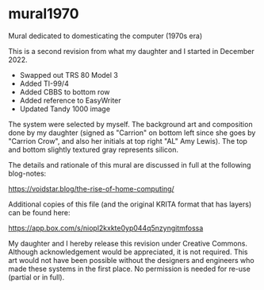 # mural1970
Mural dedicated to domesticating the computer (1970s era)

This is a second revision from what my daughter and I started in December 2022.

- Swapped out TRS 80 Model 3
- Added TI-99/4
- Added CBBS to bottom row
- Added reference to EasyWriter
- Updated Tandy 1000 image

The system were selected by myself.  The background art and composition done by my daughter (signed as "Carrion" on bottom left since she goes by "Carrion Crow", and also her initials at top right "AL" Amy Lewis).  The top and bottom slightly textured gray represents silicon.

The details and rationale of this mural are discussed in full at the following blog-notes:

https://voidstar.blog/the-rise-of-home-computing/

Additional copies of this file (and the original KRITA format that has layers) can be found here:

https://app.box.com/s/niopl2kxkte0yp044q5nzyngitmfossa

My daughter and I hereby release this revision under Creative Commons.   Although acknowledgement would be appreciated, it is not required.  This art would not have been possible without the designers and engineers who made these systems in the first place.  No permission is needed for re-use (partial or in full).

